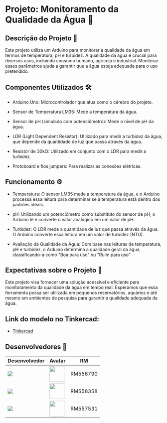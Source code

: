 # Projeto: Monitoramento da Qualidade da Água 🌊

## Descrição do Projeto 📝
Este projeto utiliza um Arduino para monitorar a qualidade da água em termos de temperatura, pH e turbidez. A qualidade da água é crucial para diversos usos, incluindo consumo humano, agrícola e industrial. Monitorar esses parâmetros ajuda a garantir que a água esteja adequada para o uso pretendido.

## Componentes Utilizados 🛠️
- Arduino Uno: Microcontrolador que atua como o cérebro do projeto.
- Sensor de Temperatura LM35: Mede a temperatura da água.

- Sensor de pH (simulado com potenciômetro): Mede o nível de pH da água.
- LDR (Light Dependent Resistor): Utilizado para medir a turbidez da água, que depende da quantidade de luz que passa através da água.
- Resistor de 30kΩ: Utilizado em conjunto com o LDR para medir a turbidez.
- Protoboard e fios jumpers: Para realizar as conexões elétricas.

## Funcionamento ⚙️
- Temperatura: O sensor LM35 mede a temperatura da água, e o Arduino processa essa leitura para determinar se a temperatura está dentro dos padrões ideais.

- pH: Utilizando um potenciômetro como substituto do sensor de pH, o Arduino lê e converte o valor analógico em um valor de pH.
- Turbidez: O LDR mede a quantidade de luz que passa através da água. O Arduino converte essa leitura em um valor de turbidez (NTU).
- Avaliação da Qualidade da Água: Com base nas leituras de temperatura, pH e turbidez, o Arduino determina a qualidade geral da água, classificando-a como "Boa para uso" ou "Ruim para uso".

## Expectativas sobre o Projeto 🌟
Este projeto visa fornecer uma solução acessível e eficiente para monitoramento da qualidade da água em tempo real. Esperamos que essa ferramenta possa ser utilizada em pequenos reservatórios, aquários e até mesmo em ambientes de pesquisa para garantir a qualidade adequada da água.

## Link do modelo no Tinkercad:
- [Tinkercad](https://www.tinkercad.com/things/kIOxYgypL9D-fabulous-duup/editel?sharecode=boRDmorVkcnjFK8ydvAdfaLWO_OfC3TKDvGj1hqONZo)

## Desenvolvedores 🤝
| Desenvolvedor | Avatar | RM |
| ------------- | ------ | -- |
| ![](https://img.shields.io/badge/DESENVOLVEDOR-JoãoVictor-blue?style=for-the-badge&logo=appveyor) | <a href="https://github.com/jota0802"><img src="https://avatars.githubusercontent.com/u/161319025?v=4" height="50" style="max-width: 100%;"></a> | RM556790 |
| ![](https://img.shields.io/badge/DESENVOLVEDOR-LuizGustavo-blue?style=for-the-badge&logo=appveyor) | <a href="https://github.com/luyz-gusta"><img src="https://avatars.githubusercontent.com/u/110852235?v=4" height="50" style="max-width: 100%;"></a> | RM558358 |
| ![](https://img.shields.io/badge/DESENVOLVEDOR-Marcello-blue?style=for-the-badge&logo=appveyor) | <a href="https://github.com/MarcelloFMoreira"><img src="https://avatars.githubusercontent.com/u/161846509?v=4" height="50" style="max-width: 100%;"></a> | RM557531 |
